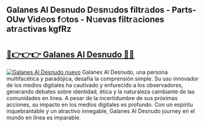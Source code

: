 ## Galanes Al Desnudo D𝚎sn𝚞dos filtr𝚊dos - Parts-OUw Vid𝚎os f𝚘tos - N𝚞evas filtr𝚊ciones atr𝚊ctivas kgfRz

# <h2><a href="http://mb3s9d.tromn.icu/?c=Galanes+Al+Desnudo">🔗👉👉👉 Galanes Al Desnudo 🔗🔗</a></h2>

[![Galanes Al Desnudo nuevo](https://i.imgur.com/pEAQMta.gif)](http://mb3s9d.tromn.icu/?c=Galanes+Al+Desnudo)
Galanes Al Desnudo, una persona multifacética y paradójica, desafía la comprensión simple. Su uso innovador de los medios digitales ha cautivado y enfurecido a los observadores, generando debates sobre identidad, ética y la naturaleza cambiante de las comunidades en línea. A pesar de la incertidumbre de sus próximas acciones, su impacto en los medios digitales es profundo. Con un espíritu inquebrantable y un atractivo innegable, Galanes Al Desnudo journey en el mundo en línea es imparable.
